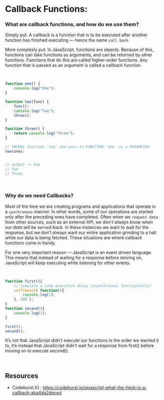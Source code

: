 # Callback Functions:

### What are callback functions, and how do we use them?

Simply put: A callback is a function that is to be executed after another function has finished executing — hence the name `call back`.

More complexly put: In JavaScript, functions are objects. Because of this, functions can take functions as arguments, and can be returned by other functions. Functions that do this are called higher-order functions. Any function that is passed as an argument is called a callback function.

&nbsp;

```javascript
function one() {
    console.log("One");
}

function two(func) {
    func();
    console.log("Two");
    three();
} 

function three() {
    return console.log("Three");
}

// INVOKE function 'two' and pass in FUNCTION 'one' as a PARAMETER
two(one);


// output -> One
// Two
// Three

```
&nbsp;  

### Why do we need Callbacks?

Most of the time we are creating programs and applications that operate in a `synchronous` manner. In other words, some of our operations are started only after the preceding ones have completed. Often when we `request data` from other sources, such as an external API, *we don’t always know when our data will be served back.* In these instances we want to wait for the response, but we don’t always want our entire application grinding to a halt while our data is being fetched. These situations are where callback functions come in handy.



For one very important reason — JavaScript is an event driven language. This means that instead of waiting for a response before moving on, JavaScript will keep executing while listening for other events.

&nbsp;


```javascript
function first(){
    // Simulate a code execution delay (asynchronous functionality)
    setTimeout( function(){
        console.log(1);
    }, 500 );
}
function second(){
    console.log(2);
}

first();
second();

```

It’s not that JavaScript didn’t execute our functions in the order we wanted it to, it’s instead that JavaScript didn’t wait for a response from first() before moving on to execute second().




&nbsp;


## Resources


* Codeburst.IO : https://codeburst.io/javascript-what-the-heck-is-a-callback-aba4da2deced
